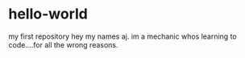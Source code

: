 # hello-world
my first repository
hey my names aj. im a mechanic whos learning to code....for all the wrong reasons.
